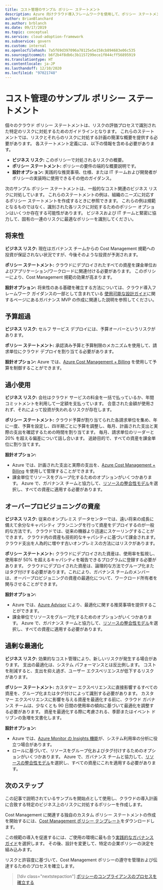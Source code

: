 ```yaml
---
title: コスト管理のサンプル ポリシー ステートメント
description: Azure 向けクラウド導入フレームワークを使用して、ポリシー ステートメントのドラフト作成に役立つ Cost Management のサンプル・ポリシー ステートメントを取得します。
author: BrianBlanchard
ms.author: brblanch
ms.date: 09/17/2019
ms.topic: conceptual
ms.service: cloud-adoption-framework
ms.subservice: govern
ms.custom: internal
ms.openlocfilehash: 7a5f69d397096a78125e5e158cb894683e06c535
ms.sourcegitcommit: b6f2b4f8db6c3b1157299ece1f044cff56895919
ms.translationtype: HT
ms.contentlocale: ja-JP
ms.lasthandoff: 12/10/2020
ms.locfileid: "97021748"
---
```

# <a name="cost-management-sample-policy-statements"></a>コスト管理のサンプル ポリシー ステートメント

個々のクラウド ポリシー ステートメントは、リスクの評価プロセスで識別された特定のリスクに対処するためのガイドラインとなります。 これらのステートメントでは、リスクとそれらのリスクに対処する計画の簡潔な概要を提供する必要があります。 各ステートメント定義には、以下の情報を含める必要があります。

- **ビジネス リスク:** このポリシーで対処されるリスクの概要。
- **ポリシー ステートメント:** ポリシーの要件の端的な概要説明です。
- **設計オプション:** 実践的な推奨事項、仕様、または IT チームおよび開発者がポリシーの実装時に使用できるその他のガイダンス。

次のサンプル ポリシー ステートメントは、一般的なコスト関連のビジネス リスクに対処しています。 これらのステートメントの例は、組織のニーズに対応するポリシー ステートメントを作成するときに参照できます。 これらの例は規範となるものではなく、識別された各リスクに対処するためのポリシー オプションはいくつか存在する可能性があります。 ビジネスおよび IT チームと緊密に協力して、固有の一連のリスクに最適なポリシーを識別してください。

## <a name="future-proofing"></a>将来性

**ビジネス リスク:** 現在はガバナンス チームからの Cost Management 規範への投資が保証されない状況ですが、今後そのような投資が予測されます。

**ポリシー ステートメント:** クラウドにデプロイされたすべての資産を課金単位およびアプリケーション/ワークロードに関連付ける必要があります。 このポリシーにより、Cost Management 規範の効果が高まります。

**設計オプション:** 将来性のある基礎を確立する方法については、クラウド導入フレームワーク ガイダンスの一部として含まれている [使用可能な設計ガイド](../guides/index.md)に関するページにあるガバナンス MVP の作成に関連した説明を参照してください。

## <a name="budget-overruns"></a>予算超過

**ビジネス リスク:** セルフ サービス デプロイには、予算オーバーというリスクがあります。

**ポリシー ステートメント:** 承認済み予算と予算制限のメカニズムを使用して、請求単位にクラウド デプロイを割り当てる必要があります。

**設計オプション:** Azure では、[Azure Cost Management + Billing](/azure/cost-management/manage-budgets) を使用して予算を制御することができます。

## <a name="underutilization"></a>過小使用

**ビジネス リスク:** 会社はクラウド サービスの料金を一括で払っているか、年間コミットメントを利用して一定額を支払っています。 合意された金額が使用されず、それによって投資が失われるリスクが存在します。

**ポリシー ステートメント:** クラウド予算が割り当てられた各請求単位を集め、年に一度、予算を設定し、四半期ごとに予算を調整し、毎月、計画された支出と実際の支出を確認するための時間を割り当てます。 毎月、請求単位のリーダーと 20% を超える偏差について話し合います。 追跡目的で、すべての資産を課金単位に割り当てます。

**設計オプション:**

- Azure では、計画された支出と実際の支出を、[Azure Cost Management + Billing](/azure/cost-management/quick-acm-cost-analysis) を使用して管理することができます。
- 課金単位でリソースをグループ化するためのオプションがいくつかあります。 Azure で、ガバナンス チームと協力して、[リソースの整合性モデル](../../decision-guides/resource-consistency/index.md)を選択し、すべての資産に適用する必要があります。

## <a name="overprovisioned-assets"></a>オーバープロビジョニングの資産

**ビジネス リスク:** 従来のオンプレミス データセンターでは、遠い将来の成長に備えて余分なキャパシティ プランニングを行って資産をデプロイするのが一般的な方法です。 クラウドでは、従来の機器より迅速にスケーリングすることができます。 クラウド内の資産も技術的なキャパシティに基づいて課金されます。 クラウド支出を人為的に増やす古いオンプレミスの方法にはリスクがあります。

**ポリシー ステートメント:** クラウドにデプロイされた資産は、使用率を監視し、使用率が 50% を超えるキャパシティを報告できるプログラムに登録する必要があります。 クラウドにデプロイされた資産は、論理的な方法でグループ化またはタグ付けする必要があります。これにより、ガバナンス チームのメンバーは、オーバープロビジョニングの資産の最適化について、ワークロード所有者を関与させることができます。

**設計オプション:**

- Azure では、[Azure Advisor](/azure/advisor/advisor-cost-recommendations) により、最適化に関する推奨事項を提供することができます。
- 課金単位でリソースをグループ化するためのオプションがいくつかあります。 Azure で、ガバナンス チームと協力して、[リソースの整合性モデル](../../decision-guides/resource-consistency/index.md)を選択し、すべての資産に適用する必要があります。

## <a name="overoptimization"></a>過剰な最適化

**ビジネス リスク:** 効果的なコスト管理により、新しいリスクが発生する場合があります。 支出の最適化は、システム パフォーマンスとは反比例します。 コストを削減すると、支出を抑え過ぎ、ユーザー エクスペリエンスが低下するリスクがあります。

**ポリシー ステートメント:** カスタマー エクスペリエンスに直接影響するすべての資産を、グループ化またはタグ付けによって識別する必要があります。 カスタマー エクスペリエンスに影響を与える資産を最適化する前に、クラウド ガバナンス チームは、少なくとも 90 日間の使用率の傾向に基づいて最適化を調整する必要があります。 資産を最適化する際に考慮される、季節またはイベント ドリブンの急増を文書化します。

**設計オプション:**

- Azure では、[Azure Monitor の Insights 機能](/azure/azure-monitor/insights/vminsights-performance)が、システム利用率の分析に役立つ場合があります。
- ロールに基づいて、リソースをグループ化およびタグ付けするためのオプションがいくつかあります。 Azure で、ガバナンス チームと協力して、[リソースの整合性モデル](../../decision-guides/resource-consistency/index.md)を選択し、すべての資産にこれを適用する必要があります。

## <a name="next-steps"></a>次のステップ

この記事で説明されているサンプルを開始点として使用し、クラウドの導入計画に合致する特定のビジネス上のリスクに対処するポリシーを作成します。

Cost Management に関連する独自のカスタム ポリシー ステートメントの作成を開始するには、[Cost Management ポリシー テンプレート](./template.md)をダウンロードします。

この規範の導入を促進するには、ご使用の環境に最も合う[実践的なガバナンス ガイド](../guides/index.md)を選択します。 その後、設計を変更して、特定の企業ポリシーの決定を組み込みます。

リスクと許容度に基づいて、Cost Management ポリシーの遵守を管理および伝達するためのプロセスを確立します。

> [!div class="nextstepaction"]
> [ポリシーのコンプライアンスのプロセスを確立する](./compliance-processes.md)
